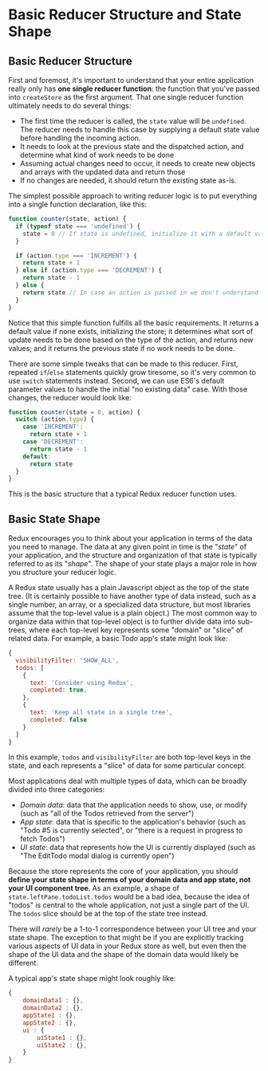 # Basic Reducer Structure and State Shape

## Basic Reducer Structure
First and foremost, it's important to understand that your entire application really only has **one single reducer function**: the function that you've passed into `createStore` as the first argument.  That one single reducer function ultimately needs to do several things:

- The first time the reducer is called, the `state` value will be `undefined`.  The reducer needs to handle this case by supplying a default state value before handling the incoming action.
- It needs to look at the previous state and the dispatched action, and determine what kind of work needs to be done
- Assuming actual changes need to occur, it needs to create new objects and arrays with the updated data and return those
- If no changes are needed, it should return the existing state as-is. 

The simplest possible approach to writing reducer logic is to put everything into a single function declaration, like this:

```js
function counter(state, action) {
  if (typeof state === 'undefined') {
    state = 0 // If state is undefined, initialize it with a default value
  }

  if (action.type === 'INCREMENT') {
    return state + 1
  } else if (action.type === 'DECREMENT') {
    return state - 1
  } else {
    return state // In case an action is passed in we don't understand
  }
}
```

Notice that this simple function fulfills all the basic requirements.  It returns a default value if none exists, initializing the store; it determines what sort of update needs to be done based on the type of the action, and returns new values; and it returns the previous state if no work needs to be done.  

There are some simple tweaks that can be made to this reducer.  First, repeated `if`/`else` statements quickly grow tiresome, so it's very common to use `switch` statements instead.  Second, we can use ES6's default parameter values to handle the initial "no existing data" case.  With those changes, the reducer would look like:

```js
function counter(state = 0, action) {
  switch (action.type) {
    case 'INCREMENT':
      return state + 1
    case 'DECREMENT':
      return state - 1
    default:
      return state
  }
}
```

This is the basic structure that a typical Redux reducer function uses.

## Basic State Shape

Redux encourages you to think about your application in terms of the data you need to manage.  The data at any given point in time is the "*state*" of your application, and the structure and organization of that state is typically referred to as its "*shape*".  The shape of your state plays a major role in how you structure your reducer logic.

A Redux state usually has a plain Javascript object as the top of the state tree. (It is certainly possible to have another type of data instead, such as a single number, an array, or a specialized data structure, but most libraries assume that the top-level value is a plain object.)  The most common way to organize data within that top-level object is to further divide data into sub-trees, where each top-level key represents some "domain" or "slice" of related data.  For example, a basic Todo app's state might look like: 

```js
{
  visibilityFilter: 'SHOW_ALL',
  todos: [
    {
      text: 'Consider using Redux',
      completed: true,
    },
    {
      text: 'Keep all state in a single tree',
      completed: false
    }
  ]
}
```

In this example, `todos` and `visibilityFilter` are both top-level keys in the state, and each represents a "slice" of data for some particular concept.

Most applications deal with multiple types of data, which can be broadly divided into three categories:

- _Domain data_: data that the application needs to show, use, or modify (such as "all of the Todos retrieved from the server")
- _App state_: data that is specific to the application's behavior (such as "Todo #5 is currently selected", or "there is a request in progress to fetch Todos")
- _UI state_: data that represents how the UI is currently displayed (such as "The EditTodo modal dialog is currently open")


Because the store represents the core of your application, you should **define your state shape in terms of your domain data and app state, not your UI component tree**.  As an example, a shape of `state.leftPane.todoList.todos` would be a bad idea, because the idea of "todos" is central to the whole application, not just a single part of the UI.  The `todos` slice should be at the top of the state tree instead.

There will *rarely* be a 1-to-1 correspondence between your UI tree and your state shape.  The exception to that might be if you are explicitly tracking various aspects of UI data in your Redux store as well, but even then the shape of the UI data and the shape of the domain data would likely be different.

A typical app's state shape might look roughly like:

```js
{
    domainData1 : {},
    domainData2 : {},
    appState1 : {},
    appState2 : {},
    ui : {
        uiState1 : {},
        uiState2 : {},
    }
}
```
